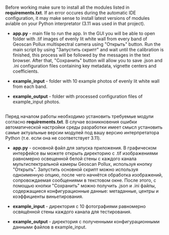 Before working make sure to install all the modules listed in **requirements.txt**. If an error occures during the automatic IDE configuration, it may make sense to install latest versions of modules aviable on your Python interpretator (3.11 was used in that project).

* **app.py** - main file to run the app. In the GUI you will be able to open folder with .tif images of evenly lit white wall from every band of Geoscan Pollux multispectral camera using "Открыть" button. Run the main script by using "Запустить скрипт" and wait until the calibration is finished, this process will be followed by the messages in the text browser. After that, "Сохранить" button will allow you to save .json and .ini configuration files containing key metadata, vignette centers and coefficients.

* **example_input** - folder with 10 example photos of evenly lit white wall from each band.

* **example_output** - folder with processed configuration files of example_input photos.
##

Перед началом работы необходимо установить требуемые модули согласно **requirements.txt**. В случае возникновения ошибки автоматической настройки среды разработки имеет смысл установить самые актуальные версии модулей под вашу версию интерпретатора Python (т.е. если она не соответствует 3.11).

* **app.py** - основной файл для запуска приложения. В графическом интерфейсе вы можете открыть директорию с .tif изображениями равномерно освещенной белой стены с каждого канала мультиспектральной камеры Geoscan Pollux, используя кнопку "Открыть". Запустить основной скрипт можно используя одноименную опцию, после чего начнётся обработка изображений, сопровождаемая сообщениями в текстовом окне. После этого, с помощью кнопки "Сохранить" можно получить .json и .ini файлы, содержащиеся конфигурационные данные: метаданные, центры и коэффициенты виньетирования. 

* **example_input** - директория с 10 фотографиями равномерно освящённой стены каждого канала для тестирования.

* **example_output** - директория с полученными конфигурационными данными файлов в example_input.
